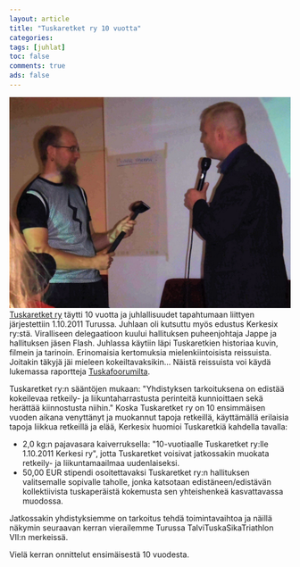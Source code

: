 ```yaml
---
layout: article 
title: "Tuskaretket ry 10 vuotta" 
categories: 
tags: [juhlat]
toc: false 
comments: true 
ads: false 
---
```


[![](/images/tuskaretket-ry-10-vuotta-v/1.JPG)Tuskaretket
ry](http://www.tuskaretket.fi/) täytti 10 vuotta ja juhlallisuudet
tapahtumaan liittyen järjestettiin 1.10.2011 Turussa. Juhlaan oli
kutsuttu myös edustus Kerkesix ry:stä. Viralliseen delegaatioon kuului
hallituksen puheenjohtaja Jappe ja hallituksen jäsen Flash. Juhlassa
käytiin läpi Tuskaretkien historiaa kuvin, filmein ja tarinoin.
Erinomaisia kertomuksia mielenkiintoisista reissuista. Joitakin täkyjä
jäi mieleen kokeiltavaksikin... Näistä reissuista voi käydä lukemassa
raportteja [Tuskafoorumilta](http://www.tuskaretket.fi/?page_id=886).

Tuskaretket ry:n sääntöjen mukaan: "Yhdistyksen tarkoituksena on edistää
kokeilevaa retkeily- ja liikuntaharrastusta perinteitä kunnioittaen sekä
herättää kiinnostusta niihin." Koska Tuskaretket ry on 10 ensimmäisen
vuoden aikana venyttänyt ja muokannut tapoja retkeillä, käyttämällä
erilaisia tapoja liikkua retkeillä ja elää, Kerkesix huomioi Tuskaretkiä
kahdella tavalla:

-   2,0 kg:n pajavasara kaiverruksella: "10-vuotiaalle Tuskaretket
    ry:lle 1.10.2011 Kerkesi ry", jotta Tuskaretket voisivat jatkossakin
    muokata retkeily- ja liikuntamaailmaa uudenlaiseksi.
-   50,00 EUR stipendi osoitettavaksi Tuskaretket ry:n hallituksen
    valitsemalle sopivalle taholle, jonka katsotaan edistäneen/edistävän
    kollektiivista tuskaperäistä kokemusta sen yhteishenkeä
    kasvattavassa muodossa.

Jatkossakin yhdistyksiemme on tarkoitus tehdä toimintavaihtoa ja näillä
näkymin seuraavan kerran vierailemme Turussa TalviTuskaSikaTriathlon
VII:n merkeissä.

Vielä kerran onnittelut ensimäisestä 10 vuodesta.

